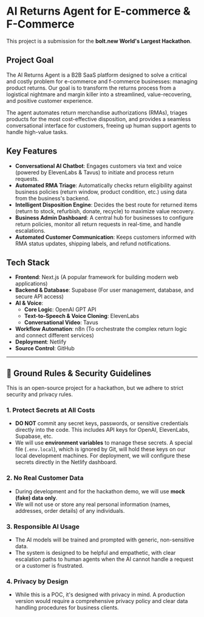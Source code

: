 # AI Returns Agent for E-commerce & F-Commerce

This project is a submission for the **bolt.new World's Largest Hackathon**.

## Project Goal

The AI Returns Agent is a B2B SaaS platform designed to solve a critical and costly problem for e-commerce and f-commerce businesses: managing product returns. Our goal is to transform the returns process from a logistical nightmare and margin killer into a streamlined, value-recovering, and positive customer experience.

The agent automates return merchandise authorizations (RMAs), triages products for the most cost-effective disposition, and provides a seamless conversational interface for customers, freeing up human support agents to handle high-value tasks.

## Key Features

- **Conversational AI Chatbot**: Engages customers via text and voice (powered by ElevenLabs & Tavus) to initiate and process return requests.
- **Automated RMA Triage**: Automatically checks return eligibility against business policies (return window, product condition, etc.) using data from the business's backend.
- **Intelligent Disposition Engine**: Decides the best route for returned items (return to stock, refurbish, donate, recycle) to maximize value recovery.
- **Business Admin Dashboard**: A central hub for businesses to configure return policies, monitor all return requests in real-time, and handle escalations.
- **Automated Customer Communication**: Keeps customers informed with RMA status updates, shipping labels, and refund notifications.

## Tech Stack

- **Frontend**: Next.js (A popular framework for building modern web applications)
- **Backend & Database**: Supabase (For user management, database, and secure API access)
- **AI & Voice**:
  - **Core Logic**: OpenAI GPT API
  - **Text-to-Speech & Voice Cloning**: ElevenLabs
  - **Conversational Video**: Tavus
- **Workflow Automation**: n8n (To orchestrate the complex return logic and connect different services)
- **Deployment**: Netlify
- **Source Control**: GitHub

---

## 🛑 Ground Rules & Security Guidelines

This is an open-source project for a hackathon, but we adhere to strict security and privacy rules.

### 1. **Protect Secrets at All Costs**
   - **DO NOT** commit any secret keys, passwords, or sensitive credentials directly into the code. This includes API keys for OpenAI, ElevenLabs, Supabase, etc.
   - We will use **environment variables** to manage these secrets. A special file (`.env.local`), which is ignored by Git, will hold these keys on our local development machines. For deployment, we will configure these secrets directly in the Netlify dashboard.

### 2. **No Real Customer Data**
   - During development and for the hackathon demo, we will use **mock (fake) data only**.
   - We will not use or store any real personal information (names, addresses, order details) of any individuals.

### 3. **Responsible AI Usage**
   - The AI models will be trained and prompted with generic, non-sensitive data.
   - The system is designed to be helpful and empathetic, with clear escalation paths to human agents when the AI cannot handle a request or a customer is frustrated.

### 4. **Privacy by Design**
   - While this is a POC, it's designed with privacy in mind. A production version would require a comprehensive privacy policy and clear data handling procedures for business clients. 